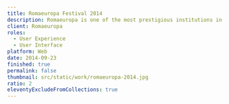 ```yaml
---
title: Romaeuropa Festival 2014
description: Romaeuropa is one of the most prestigious institutions in Italy and Europe for the diffusion of contemporary art, theatre, dance and music. I co-designed the end-to-end process of the first responsive Romaeuropa website.
client: Romaeuropa
roles:
  - User Experience
  - User Interface
platform: Web
date: 2014-09-23
finished: true
permalink: false
thumbnail: src/static/work/romaeuropa-2014.jpg
ratio: 2
eleventyExcludeFromCollections: true
---
```

